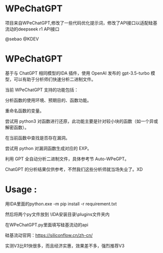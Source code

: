 # WPeChatGPT
项目来自WPeChatGPT,修改了一些代码优化提示词，修改了API接口以适配硅基流动的deepseek r1 API接口

@sebao
@KDEV

# WPeChatGPT

基于与 ChatGPT 相同模型的IDA 插件，使用 OpenAI 发布的 gpt-3.5-turbo 模型，可以有助于分析师们快速分析二进制文件。

当前 WPeChatGPT 支持的功能包括：

分析函数的使用环境、预期目的、函数功能。

重命名函数的变量。

尝试用 python3 对函数进行还原，此功能主要是针对较小块的函数（如一个异或解密函数）。

在当前函数中查找是否存在漏洞。

尝试用 python 对漏洞函数生成对应的 EXP。

利用 GPT 全自动分析二进制文件，具体参考节 Auto-WPeGPT。

ChatGPT 的分析结果仅供参考，不然我们这些分析师就当场失业了。XD

# Usage : 

用IDA里面的python.exe -m pip install -r requirement.txt

然后将两个py文件放到  \IDA安装目录\plugins文件夹内

在WPeChatGPT.py里面填写硅基流动的api

硅基流动官网：https://siliconflow.cn/zh-cn/

实测V3比R1快很多，而且经济实惠，效果差不多，强烈推荐V3
